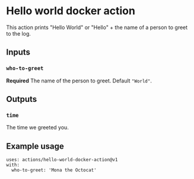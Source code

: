 # Hello world docker action

This action prints "Hello World" or "Hello" + the name of a person to greet to the log.

## Inputs

### `who-to-greet`

**Required** The name of the person to greet. Default `"World"`.

## Outputs

### `time`

The time we greeted you.

## Example usage

```
uses: actions/hello-world-docker-action@v1
with:
  who-to-greet: 'Mona the Octocat'

